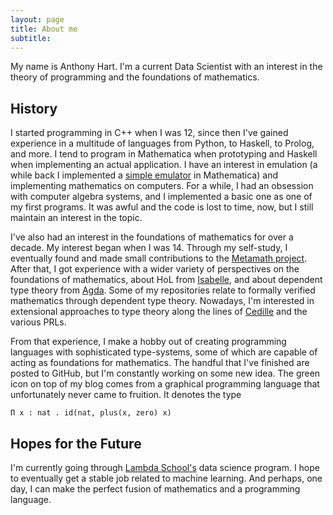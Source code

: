 ```yaml
---
layout: page
title: About me
subtitle: 
---
```


My name is Anthony Hart. I'm a current Data Scientist with an interest in the theory of programming and the foundations of mathematics.

## History

I started programming in C++ when I was 12, since then I've gained experience in a multitude of languages from Python, to Haskell, to Prolog, and more. I tend to program in Mathematica when prototyping and Haskell when implementing an actual application. I have an interest in emulation (a while back I implemented a [simple emulator](https://community.wolfram.com/groups/-/m/t/138003?p_p_auth=UdH7DgrD) in Mathematica) and implementing mathematics on computers. For a while, I had an obsession with computer algebra systems, and I implemented a basic one as one of my first programs. It was awful and the code is lost to time, now, but I still maintain an interest in the topic.

I've also had an interest in the foundations of mathematics for over a decade. My interest began when I was 14. Through my self-study, I eventually found and made small contributions to the [Metamath project](http://us.metamath.org/). After that, I got experience with a wider variety of perspectives on the foundations of mathematics, about HoL from [Isabelle](https://isabelle.in.tum.de/), and about dependent type theory from [Agda](https://wiki.portal.chalmers.se/agda/pmwiki.php). Some of my repositories relate to formally verified mathematics through dependent type theory. Nowadays, I'm interested in extensional approaches to type theory along the lines of [Cedille](https://cedille.github.io/) and the various PRLs.

From that experience, I make a hobby out of creating programming languages with sophisticated type-systems, some of which are capable of acting as foundations for mathematics. The handful that I've finished are posted to GitHub, but I'm constantly working on some new idea. The green icon on top of my blog comes from a graphical programming language that unfortunately never came to fruition. It denotes the type

    Π x : nat . id(nat, plus(x, zero) x)

## Hopes for the Future

I'm currently going through [Lambda School's](https://lambdaschool.com) data science program. I hope to eventually get a stable job related to machine learning. And perhaps, one day, I can make the perfect fusion of mathematics and a programming language.
